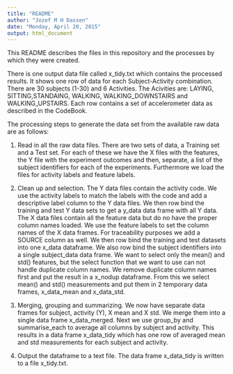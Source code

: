 ```yaml
---
title: "README"
author: "Jozef M H Dassen"
date: "Monday, April 20, 2015"
output: html_document
---
```


This README describes the files in this repository and the processes by which they were created.

There is one output data file called x_tidy.txt which contains the processed results. It shows one row of data for each Subject-Activity combination. There are 30 subjects (1-30) and 6 Activities. The Acivities are: LAYING, SITTING,STANDAING, WALKING, WALKING_DOWNSTAIRS and WALKING_UPSTAIRS. Each row contains a set of accelerometer data as described in the CodeBook.

The processing steps to generate the data set from the available raw data are as follows:

1. Read in all the raw data files. 
There are two sets of data, a Training set and a Test set. For each of these we have the X files with the features, the Y file with the experiment outcomes and then, separate, a list of the subject identifiers for each of the experiments.
Furthermore we load the files for activity labels and feature labels.

2. Clean up and selection.
The Y data files contain the activity code. We use the activity labels to match the labels with the code and add a descriptive label column to the Y data files. We then row bind the training and test Y data sets to get a y_data data frame with all Y data.
The X data files contain all the feature data but do no have the proper column names loaded. 
We use the feature labels to set the column names of the X data frames. For traceability purposes we add a SOURCE column as well.
We then row bind the training and test datasets into one x_data dataframe.
We also row bind the subject identifiers into a single subject_data data frame.
We want to select only the mean() and std() features, but the select function that we want to use can not handle duplicate column names. We remove duplicate column names first and put the result in a x_nodup dataframe.
From this we select mean() and std() measurements and put them in 2 temporary data frames, x_data_mean and x_data_std.

3. Merging, grouping and summarizing.
We now have separate data frames for subject, activity (Y), X mean and X std. We merge them into a single data frame x_data_merged.
Next we use group_by and summarise_each to average all columns by subject and activity. This results in a data frame x_data_tidy which has one row of averaged mean and std measurements for each subject and activity. 

4. Output the dataframe to a text file.
The data frame x_data_tidy is written to a file x_tidy.txt.




